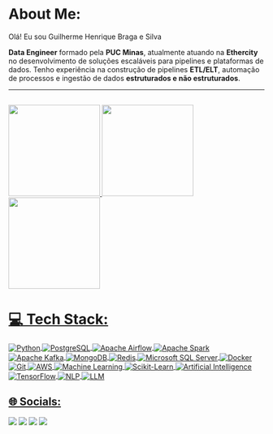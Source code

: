 # About Me:

Olá! Eu sou Guilherme Henrique Braga e Silva

**Data Engineer** formado pela **PUC Minas**, atualmente atuando na **Ethercity** no desenvolvimento de soluções escaláveis para pipelines e plataformas de dados. Tenho experiência na construção de pipelines **ETL/ELT**, automação de processos e ingestão de dados **estruturados e não estruturados**.

---

  ##

<div>
    <a href="https://beacons.ai/guilhermehbs">
    <img height="180em" src="https://github-readme-stats.vercel.app/api?username=guilhermehbs&theme=dracula&hide_border=false&include_all_commits=false&count_private=false"/>
      <img height="180em" src="https://github-readme-streak-stats.herokuapp.com/?user=guilhermehbs&theme=dracula&hide_border=false"/>
    <img height="180em" src="https://github-readme-stats.vercel.app/api/top-langs/?username=guilhermehbs&theme=dracula&hide_border=false&include_all_commits=false&count_private=false&layout=compact"/>
</div>

  ##

# 💻 Tech Stack:
<div>
  <img align="center" alt="Python" src="https://img.shields.io/badge/Python-3776AB?style=for-the-badge&logo=python&logoColor=white" />
  <img align="center" alt="PostgreSQL" src="https://img.shields.io/badge/PostgreSQL-336791?style=for-the-badge&logo=postgresql&logoColor=white" />
  <img align="center" alt="Apache Airflow" src="https://img.shields.io/badge/Apache_Airflow-017CEE?style=for-the-badge&logo=apache-airflow&logoColor=white" />
  <img align="center" alt="Apache Spark" src="https://img.shields.io/badge/Apache_Spark-E25A1C?style=for-the-badge&logo=apache-spark&logoColor=white" />
  <img align="center" alt="Apache Kafka" src="https://img.shields.io/badge/Apache_Kafka-231F20?style=for-the-badge&logo=apache-kafka&logoColor=white" />
  <img align="center" alt="MongoDB" src="https://img.shields.io/badge/MongoDB-47A248?style=for-the-badge&logo=mongodb&logoColor=white" />
  <img align="center" alt="Redis" src="https://img.shields.io/badge/Redis-DC382D?style=for-the-badge&logo=redis&logoColor=white" />
  <img align="center" alt="Microsoft SQL Server" src="https://img.shields.io/badge/Microsoft_SQL_Server-CC2927?style=for-the-badge&logo=microsoft-sql-server&logoColor=white" />
  <img align="center" alt="Docker" src="https://img.shields.io/badge/Docker-2496ED?style=for-the-badge&logo=docker&logoColor=white" />
  <img align="center" alt="Git" src="https://img.shields.io/badge/Git-F05032?style=for-the-badge&logo=git&logoColor=white" />
  <img align="center" alt="AWS" src="https://img.shields.io/badge/AWS-232F3E?style=for-the-badge&logo=amazon-aws&logoColor=white" />
  <img align="center" alt="Machine Learning" src="https://img.shields.io/badge/Machine_Learning-FF6F00?style=for-the-badge&logo=machine-learning&logoColor=white" />
  <img align="center" alt="Scikit-Learn" src="https://img.shields.io/badge/Scikit--Learn-F7931E?style=for-the-badge&logo=scikit-learn&logoColor=white" />
  <img align="center" alt="Artificial Intelligence" src="https://img.shields.io/badge/Artificial_Intelligence-007ACC?style=for-the-badge&logo=artificial-intelligence&logoColor=white" />
  <img align="center" alt="TensorFlow" src="https://img.shields.io/badge/TensorFlow-FF6F00?style=for-the-badge&logo=tensorflow&logoColor=white" />
  <img align="center" alt="NLP" src="https://img.shields.io/badge/NLP-5B31B4?style=for-the-badge&logo=nlp&logoColor=white" />
  <img align="center" alt="LLM" src="https://img.shields.io/badge/LLM-008080?style=for-the-badge&logo=language-learning-models&logoColor=white" />
</div>

  
  ## 🌐 Socials:
 
<div> 
    <a href="https://www.linkedin.com/in/guilhermehbs/" target="_blank"><img src="https://img.shields.io/badge/-LinkedIn-%230077B5?style=for-the-badge&logo=linkedin&logoColor=white" target="_blank"></a> 
    <a href="https://www.instagram.com/guilhermehbs_/" target="_blank"><img src="https://img.shields.io/badge/-Instagram-%23E4405F?style=for-the-badge&logo=instagram&logoColor=white" target="_blank"></a>
    <a href="https://discord.gg/dg86zDJdS9" target="_blank"><img src="https://img.shields.io/badge/Discord-7289DA?style=for-the-badge&logo=discord&logoColor=white" target="_blank"></a> 
    <a href = "mailto:guilhermehbs100@gmail.com"><img src="https://img.shields.io/badge/-Gmail-%23333?style=for-the-badge&logo=gmail&logoColor=white" target="_blank"></a>
</div>
